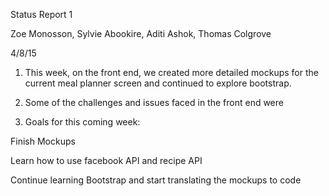 Status Report 1

Zoe Monosson, Sylvie Abookire, Aditi Ashok, Thomas Colgrove

4/8/15

1) This week, on the front end, we created more detailed mockups for the current meal planner screen and continued to explore bootstrap.

2) Some of the challenges and issues faced in the front end were

3) Goals for this coming week:

Finish Mockups

Learn how to use facebook API and recipe API 

Continue learning Bootstrap and start translating the mockups to code

